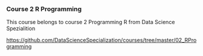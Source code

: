 ### Course 2 R Programming

This course belongs to course 2 Programming R from Data Science Spezialition

https://github.com/DataScienceSpecialization/courses/tree/master/02_RProgramming
